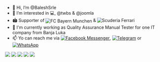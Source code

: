 - 👋 Hi, I’m @BaleshSrle
- 👀 I’m interested in 💻, @twbs & @joomla
- :stadium: Supporter of <span style="vertical-align:middle;">![FC Bayern Munchen](https://badges.aleen42.com/src/bayern_munchen.svg)</span> & ![Scuderia Ferrari](https://badges.aleen42.com/src/ferrari.svg)
- 💼 I'm currently working as Quality Assurance Manual Tester for one IT company from Banja Luka
- 📫 Yo can reach me via [![Facebook Messenger](https://badges.aleen42.com/src/messenger.svg)](https://m.me/srdjan.balesevic), [![Telegram](https://badges.aleen42.com/src/telegram.svg)](https://t.me/BaleshSrle) or [![WhatsApp](https://badges.aleen42.com/src/whatsapp.svg)](https://wa.me/38766340286)

![](https://img.shields.io/badge/Fujitsu-Lifebook_S751-FF0000?style=for-the-badge&logo=fujitsu&logoColor=white)
![](https://img.shields.io/badge/Intel-Core_i5_2ND-0071C5?style=for-the-badge&logo=intel&logoColor=white)
![](https://img.shields.io/badge/Samsung-8G_DDR3_1333_MHz_SODIMM-1428A0?style=for-the-badge&logo=samsung&logoColor=white)
![](https://img.shields.io/badge/Seagate-Momentus_ST9320423AS_320GB_SATA_HDD-6EBE49?style=for-the-badge&logo=seagate&logoColor=white)
![](https://img.shields.io/badge/Windows-Windows_10_Pro_21H2-0078D6?style=for-the-badge&logo=windows&logoColor=white)

<!---
BaleshSrle/BaleshSrle is a ✨ special ✨ repository because its `README.md` (this file) appears on your GitHub profile.
You can click the Preview link to take a look at your changes.
--->
<!--- - 🌱 I’m currently learning ...
- 💞️ I’m looking to collaborate on ... --->
